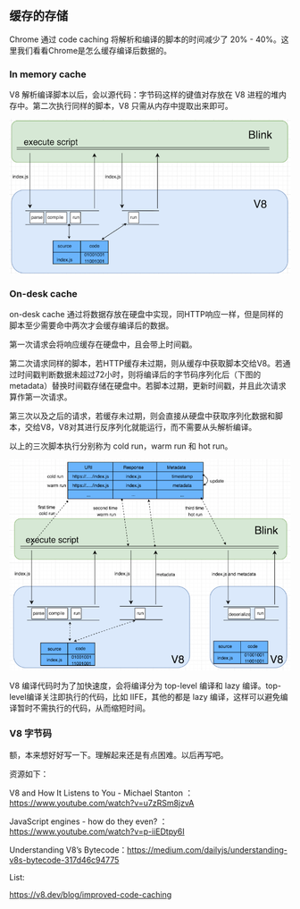 ## 缓存的存储

Chrome 通过 code caching 将解析和编译的脚本的时间减少了 20% - 40%。这里我们看看Chrome是怎么缓存编译后数据的。

### In memory cache

V8 解析编译脚本以后，会以源代码：字节码这样的键值对存放在 V8 进程的堆内存中。第二次执行同样的脚本，V8 只需从内存中提取出来即可。

![isolate cache](./isolate_cache.png)



### On-desk cache

on-desk cache 通过将数据存放在硬盘中实现，同HTTP响应一样，但是同样的脚本至少需要命中两次才会缓存编译后的数据。

第一次请求会将响应缓存在硬盘中，且会带上时间戳。

第二次请求同样的脚本，若HTTP缓存未过期，则从缓存中获取脚本交给V8。若通过时间戳判断数据未超过72小时，则将编译后的字节码序列化后（下图的metadata）替换时间戳存储在硬盘中。若脚本过期，更新时间戳，并且此次请求算作第一次请求。

第三次以及之后的请求，若缓存未过期，则会直接从硬盘中获取序列化数据和脚本，交给V8，V8对其进行反序列化就能运行，而不需要从头解析编译。

以上的三次脚本执行分别称为 cold run，warm run 和 hot run。

![resource_cache](./resource_cache.png)

V8 编译代码时为了加快速度，会将编译分为 top-level 编译和 lazy 编译。top-level编译关注即执行的代码，比如 IIFE，其他的都是 lazy 编译，这样可以避免编译暂时不需执行的代码，从而缩短时间。

### V8 字节码

额，本来想好好写一下。理解起来还是有点困难。以后再写吧。

资源如下：

V8 and How It Listens to You - Michael Stanton ：https://www.youtube.com/watch?v=u7zRSm8jzvA

JavaScript engines - how do they even? ：https://www.youtube.com/watch?v=p-iiEDtpy6I

Understanding V8’s Bytecode：https://medium.com/dailyjs/understanding-v8s-bytecode-317d46c94775



List:

https://v8.dev/blog/improved-code-caching
